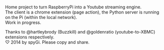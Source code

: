 Home project to turn RaspberryPi into a Youtube streaming engine.  
The client is a chrome extension (page action), the Python server is running on the Pi (within the local network).  
Work in progress.

Thanks to @hartleybrody (Buzzkill) and @goldenratio (youtube-to-XBMC) extensions respectively.  
♡  2014 by spyGi. Please copy and share.  
